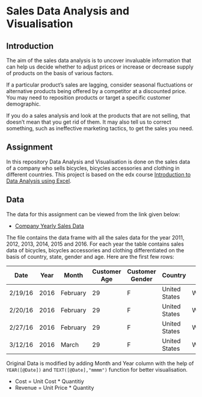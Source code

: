 # Sales Data Analysis and Visualisation

## Introduction
The aim of the sales data analysis is to uncover invaluable information that can help us decide whether to adjust prices or increase or decrease supply of products on the basis of various factors.

If a particular product’s sales are lagging, consider seasonal fluctuations or alternative products being offered by a competitor at a discounted price. You may need to reposition products or target a specific customer demographic.

If you do a sales analysis and look at the products that are not selling, that doesn’t mean that you get rid of them. It may also tell us to correct something, such as ineffective marketing tactics, to get the sales you need.

## Assignment 
In this repository Data Analysis and Visualisation is done on the sales data of a company who sells bicycles, bicycles accessories and clothing in different countries. This project is based on the edx course [Introduction to Data Analysis using Excel](https://www.edx.org/course/introduction-to-data-analysis-using-excel).

## Data

The data for this assignment can be viewed from the link given below:

   - [Company Yearly Sales Data](https://docs.google.com/spreadsheets/d/15fg9escRwl9401_DChwMqnmbt-sSDl_l_m2ILEdlxD0/edit?usp=sharing)
   
The file contains the data frame with all the sales data for the year 2011, 2012, 2013, 2014, 2015 and 2016. For each year the table contains sales data of bicycles, bicycles accessories and clothing differentiated on the basis of country, state, gender and age. Here are the first few rows:

| Date    | Year  | Month    | Customer Age | Customer Gender | Country       | State      | Product Category | Sub Category    | Quantity |  Unit Cost  |  Unit Price  |  Cost     |  Revenue  |
|---------|-------|----------|--------------|-----------------|---------------|------------|------------------|-----------------|----------|-------------|--------------|-----------|-----------|
| 2/19/16 | 2016  | February | 29           | F               | United States | Washington | Accessories      | Tires and Tubes | 1        |   80.00     |   109.00     |   80.00   |   109.00  |
| 2/20/16 | 2016  | February | 29           | F               | United States | Washington | Clothing         | Gloves          | 2        |   24.50     |   28.50      |   49.00   |   57.00   |
| 2/27/16 | 2016  | February | 29           | F               | United States | Washington | Accessories      | Tires and Tubes | 3        |   3.67      |   5.00       |   11.00   |   15.00   |
| 3/12/16 | 2016  | March    | 29           | F               | United States | Washington | Accessories      | Tires and Tubes | 2        |   87.50     |   116.50     |   175.00  |   233.00  |

Original Data is modified by adding Month and Year column with the help of `YEAR([@Date])` and `TEXT([@Date],"mmmm")` function for better visualisation. 

 - Cost = Unit Cost * Quantitiy
 - Revenue = Unit Price * Quantity







